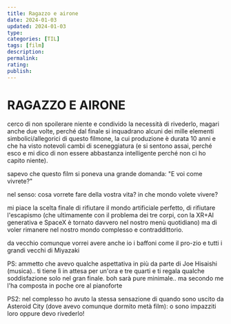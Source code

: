 ```yaml
---
title: Ragazzo e airone
date: 2024-01-03
updated: 2024-01-03
type: 
categories: [TIL]
tags: [film]
description: 
permalink: 
rating: 
publish: 
---
```

# RAGAZZO E AIRONE

cerco di non spoilerare niente e condivido la necessità di rivederlo, magari anche due volte, perché dal finale si inquadrano alcuni dei mille elementi simbolici/allegorici di questo filmone, la cui produzione è durata 10 anni e che ha visto notevoli cambi di sceneggiatura (e si sentono assai, perché esco e mi dico di non essere abbastanza intelligente perché non ci ho capito niente).

sapevo che questo film si poneva una grande domanda: "E voi come vivrete?"

nel senso: cosa vorrete fare della vostra vita? in che mondo volete vivere?

mi piace la scelta finale di rifiutare il mondo artificiale perfetto, di rifiutare l'escapismo (che ultimamente con il problema dei tre corpi, con la XR+AI generativa e SpaceX è tornato davvero nel nostro menù quotidiano) ma di voler rimanere nel nostro mondo complesso e contraddittorio.

da vecchio comunque vorrei avere anche io i baffoni come il pro-zio e tutti i grandi vecchi di Miyazaki

PS: ammetto che avevo qualche aspettativa in più da parte di Joe Hisaishi (musica).. ti tiene lì in attesa per un'ora e tre quarti e ti regala qualche soddisfazione solo nel gran finale. boh sarà pure minimale.. ma secondo me l'ha composta in poche ore al pianoforte

PS2: nel complesso ho avuto la stessa sensazione di quando sono uscito da Asteroid City (dove avevo comunque dormito metà film): o sono impazziti loro oppure devo rivederlo!
